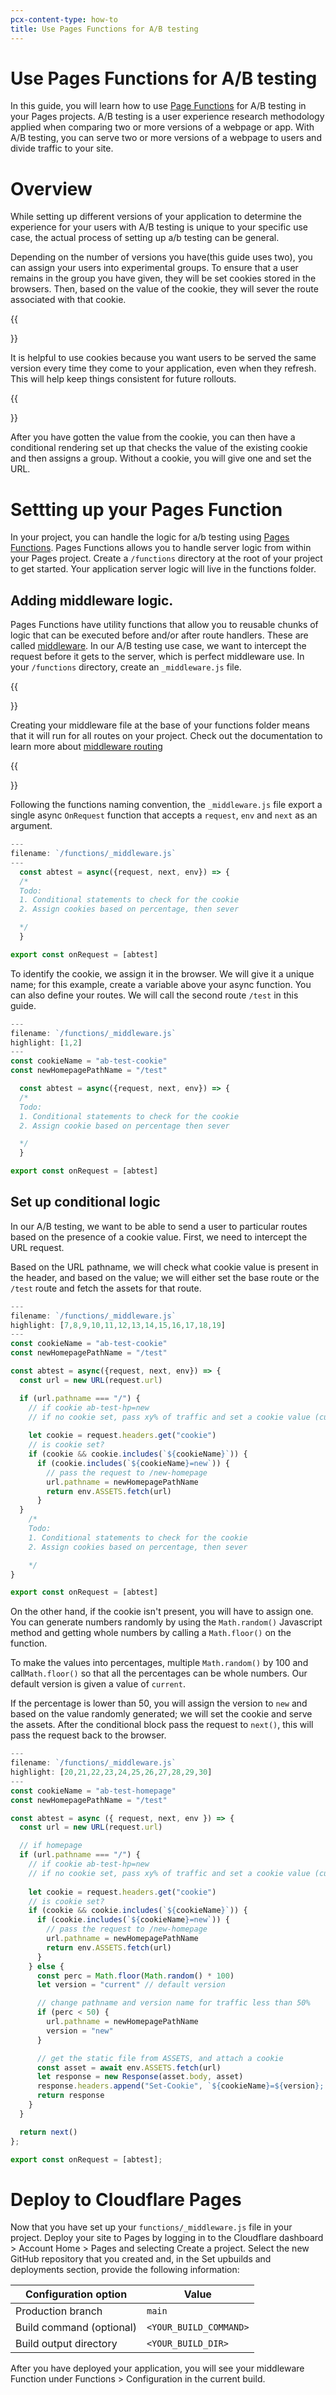 ```yaml
---
pcx-content-type: how-to
title: Use Pages Functions for A/B testing
---
```


# Use Pages Functions for A/B testing

In this guide, you will learn how to use [Page Functions](/pages/platform/functions/) for A/B testing in your Pages projects. A/B testing is a user experience research methodology applied when comparing two or more versions of a webpage or app. With A/B testing, you can serve two or more versions of a webpage to users and divide traffic to your site.

# Overview 

While setting up different versions of your application to determine the experience for your users with A/B testing is unique to your specific use case, the actual process of setting up a/b testing can be general.

Depending on the number of versions you have(this guide uses two), you can assign your users into experimental groups. To ensure that a user remains in the group you have given, they will be set cookies stored in the browsers. Then, based on the value of the cookie, they will sever the route associated with that cookie.

{{<Aside type="Note">}}

It is helpful to use cookies because you want users to be served the same version every time they come to your application, even when they refresh. This will help keep things consistent for future rollouts. 

{{</Aside>}}

After you have gotten the value from the cookie, you can then have a conditional rendering set up that checks the value of the existing cookie and then assigns a group. Without a cookie, you will give one and set the URL. 

# Settting up your Pages Function

In your project, you can handle the logic for a/b testing using [Pages Functions](/pages/platform/functions/). Pages Functions allows you to handle server logic from within your Pages project. Create a `/functions` directory at the root of your project to get started. Your application server logic will live in the functions folder. 

## Adding middleware logic.

Pages Functions have utility functions that allow you to reusable chunks of logic that can be executed before and/or after route handlers. These are called [middleware](/pages/platform/functions/#adding-middleware). In our A/B testing use case, we want to intercept the request before it gets to the server, which is perfect middleware use. In your `/functions` directory, create an `_middleware.js` file. 

{{<Aside type="Note">}}

Creating your middleware file at the base of your functions folder means that it will run for all routes on your project. Check out the documentation to learn more about [middleware routing](/pages/platform/functions/#middleware-routing)

{{</Aside>}}

Following the functions naming convention, the `_middleware.js` file export a single async `OnRequest` function that accepts a `request`, `env` and `next`  as an argument. 

```js
---
filename: `/functions/_middleware.js`
---
  const abtest = async({request, next, env}) => {
  /*
  Todo: 
  1. Conditional statements to check for the cookie
  2. Assign cookies based on percentage, then sever 

  */
  }

export const onRequest = [abtest]
```

To identify the cookie, we assign it in the browser. We will give it a unique name; for this example, create a variable above your async function. You can also define your routes. We will call the second route `/test` in this guide.

```js
---
filename: `/functions/_middleware.js`
highlight: [1,2]
---
const cookieName = "ab-test-cookie"
const newHomepagePathName = "/test"

  const abtest = async({request, next, env}) => {
  /*
  Todo: 
  1. Conditional statements to check for the cookie
  2. Assign cookie based on percentage then sever 

  */
  }

export const onRequest = [abtest]
```

## Set up conditional logic

In our A/B testing, we want to be able to send a user to particular routes based on the presence of a cookie value. First, we need to intercept the URL request. 

Based on the URL pathname, we will check what cookie value is present in the header, and based on the value; we will either set the base route or the `/test` route and fetch the assets for that route. 

```js
---
filename: `/functions/_middleware.js`
highlight: [7,8,9,10,11,12,13,14,15,16,17,18,19]
---
const cookieName = "ab-test-cookie"
const newHomepagePathName = "/test"

const abtest = async({request, next, env}) => {
  const url = new URL(request.url)

  if (url.pathname === "/") {
    // if cookie ab-test-hp=new
    // if no cookie set, pass xy% of traffic and set a cookie value (current|new)
    
    let cookie = request.headers.get("cookie")
    // is cookie set?
    if (cookie && cookie.includes(`${cookieName}`)) {
      if (cookie.includes(`${cookieName}=new`)) {
        // pass the request to /new-homepage
        url.pathname = newHomepagePathName
        return env.ASSETS.fetch(url)
      }
  }
    /*
    Todo: 
    1. Conditional statements to check for the cookie
    2. Assign cookies based on percentage, then sever 

    */
}

export const onRequest = [abtest]

```

On the other hand, if the cookie isn't present, you will have to assign one. You can generate numbers randomly by using the `Math.random()` Javascript method and getting whole numbers by calling a `Math.floor()` on the function.

To make the values into percentages, multiple `Math.random()` by 100 and call`Math.floor()` so that all the percentages can be whole numbers. Our default version is given a value of `current`.

If the percentage is lower than 50, you will assign the version to `new` and based on the value randomly generated; we will set the cookie and serve the assets. After the conditional block pass the request to `next()`, this will pass the request back to the browser.

```js
---
filename: `/functions/_middleware.js`
highlight: [20,21,22,23,24,25,26,27,28,29,30]
---
const cookieName = "ab-test-homepage"
const newHomepagePathName = "/test"

const abtest = async ({ request, next, env }) => {
  const url = new URL(request.url)

  // if homepage
  if (url.pathname === "/") {
    // if cookie ab-test-hp=new
    // if no cookie set, pass xy% of traffic and set a cookie value (current|new)
    
    let cookie = request.headers.get("cookie")
    // is cookie set?
    if (cookie && cookie.includes(`${cookieName}`)) {
      if (cookie.includes(`${cookieName}=new`)) {
        // pass the request to /new-homepage
        url.pathname = newHomepagePathName
        return env.ASSETS.fetch(url)
      }
    } else {
      const perc = Math.floor(Math.random() * 100)
      let version = "current" // default version

      // change pathname and version name for traffic less than 50% 
      if (perc < 50) {
        url.pathname = newHomepagePathName
        version = "new"
      }

      // get the static file from ASSETS, and attach a cookie
      const asset = await env.ASSETS.fetch(url)
      let response = new Response(asset.body, asset)
      response.headers.append("Set-Cookie", `${cookieName}=${version}; path=/`)
      return response
    }
  }

  return next()
};

export const onRequest = [abtest];
```


# Deploy to Cloudflare Pages

Now that you have set up your `functions/_middleware.js` file in your project. Deploy your site to Pages by logging in to the Cloudflare dashboard > Account Home > Pages and selecting Create a project. Select the new  GitHub repository that you created and, in the Set upbuilds and deployments section, provide the following information:

<div>

| Configuration option     | Value                 |
| ------------------------ | --------------------- |
| Production branch        | `main`                |
| Build command (optional) | `<YOUR_BUILD_COMMAND>`|
| Build output directory   | `<YOUR_BUILD_DIR>`    |

</div>

After you have deployed your application, you will see your middleware Function under Functions > Configuration in the current build.  